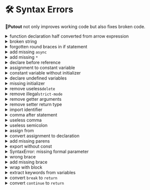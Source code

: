 # 🛠️ Syntax Errors

🐊**Putout** not only improves working code but also fixes broken code.

<details><summary>function declaration half converted from arrow expression</summary>

```diff
-function parse(source) => {
+function parse(source) {
    return source;
}
```

</details>

<details><summary>broken string</summary>

```diff
-const a = 'hello;
+const a = 'hello';

-const b = ‘hello world’;
+const b = 'hello world';

-x('hello);
+x('hello');
const m = {
-    z: x('hello
+    z: x('hello'),
}
```

</details>

<details><summary>forgotten round braces in if statement</summary>

```diff
-if a > 5 {
+if (a > 5) {
    alert();
}
```

</details>

<details><summary>add missing <code>async</code></summary>

```diff
-function get(url) {
+async function get(url) {
    return await fetch(url);
}
```

</details>

<details><summary>add missing <code>*</code></summary>

```diff
-function hello() {
+function* hello() {
    yield 'world';
}

-function func2() {
+function* func2() {
    yield* func1();
}
```

</details>

<details><summary>declare before reference</summary>

```diff
-const {remove} = operator;
const {types, operator} = require('putout');
+const {remove} = operator;
```

</details>

<details><summary>assignment to constant variable</summary>

```diff
-const a = 5;
+let a = 5;
a = 3;
```

</details>

<details><summary>constant variable without initializer</summary>

```diff
-const a;
+let a;
```

</details>

<details><summary>declare undefined variables</summary>

```diff
+import {readFile} from 'fs/promises';
readFile('./hello.js', 'utf8');
```

</details>

<details><summary>missing initializer</summary>

```diff
-const {code, places} await samadhi(source);
+const {code, places} = await samadhi(source);
```

</details>

<details><summary>remove useless<code>delete</code></summary>

```diff
-delete abc;
```

</details>

<details><summary>remove illegal<code>strict-mode</code></summary>

```diff
function x1(...a) {
-  'use strict';
}
```

</details>

<details><summary>remove getter arguments</summary>

```diff
export interface IParamsConstructor {
-   get fromArray(name: string): IParams;
+   get fromArray(): IParams;
}
```

</details>

<details><summary>remove setter return type</summary>

```diff
export interface IParamsConstructor {
-   set fromArray(name: string): IParams;
+   set fromArray(name: string);
}
```

</details>

<details><summary>import identifier</summary>

```diff
-import hello from hello;
+import hello from 'hello';
```

</details>

<details><summary>comma after statement</summary>

```diff
function x() {
-    return 'hello',
+    return 'hello';
}

-const a = 5,
+const a = 5;
```

</details>

<details><summary>useless comma</summary>

```diff
const a = {
-    b: 'hello',,
+    b: 'hello',
}

const a = class {
-    b() {},
+    b() {}
}
```

</details>

<details><summary>useless semicolon</summary>

```diff
const a = {
-    b: 'hello';
+    b: 'hello',
}
```

</details>

<details><summary>assign from</summary>

```diff
-const a = from 'a';
+const a = require('a');
```

</details>

<details><summary>convert assignment to declaration</summary>

```diff
-a = 5;
+const a = 5;
```

</details>

<details><summary>add missing parens</summary>

```diff
-getConsoleLog?.()``;
-String?.raw``;
-String?.raw!``;
+(getConsoleLog?.())``;
+(String?.raw)``;
+(String?.raw!)``;
```

</details>

<details><summary>export without const</summary>

```diff
-export x = () => {};
+export const x = () => {};
```

</details>

<details><summary>SyntaxError: missing formal parameter</summary>

```diff
-(__a + __b) => __b + __a;
+(__a, __b) => __b + __a;
```

</details>

<details><summary>wrong brace</summary>

```diff
-import a from 'a');
+import a from 'a';
```

</details>

<details><summary>add missing brace</summary>

```diff
a && b = a;
a && (b = a);
```

</details>

<details><summary>wrap with block</summary>

```diff
-if (a)
+if (a) {
    const b = 5;
+}
```

</details>

<details><summary>extract keywords from variables</summary>

```diff
-export const isTemplateMiddle = (a) => a?.type === 'TemplateMiddle',
+export const isTemplateMiddle = (a) => a?.type === 'TemplateMiddle';
export const isTemplateTail = (a) => a?.type === 'TemplateTail';

-export const a = 1,
+export const a = 1;
const b = 5;
```

</details>

<details><summary>convert <code>break</code> to <code>return</code></summary>

```diff
function get() {
    if (b)
-       break;
+       return;
}
```

</details>

<details><summary>convert <code>continue</code> to <code>return</code></summary>

```diff
function get() {
    if (b)
-       continue;
+       return;
}
```

<details><summary>remove useless <code>parens</code> for params </summary>

```diff
-const a = ((b)) => c;
+const a = (b) => c;
```

</details>

<details><summary>argument name clash</summary>

```diff
-const a = ({b, b, ...c}) => {};
+const a = ({b, ...c}) => {};
```

</details>

<details><summary>convert colon to comma</summary>

```diff
export const rules = [
-   ['apply-nesting': applyNesting],
+   ['apply-nesting', applyNesting],
];
```

</details>

<details><summary>remove useless export specifier</summary>

```diff
export const hello = () => 'world';
export const {
-    hello,
}
```

</details>
